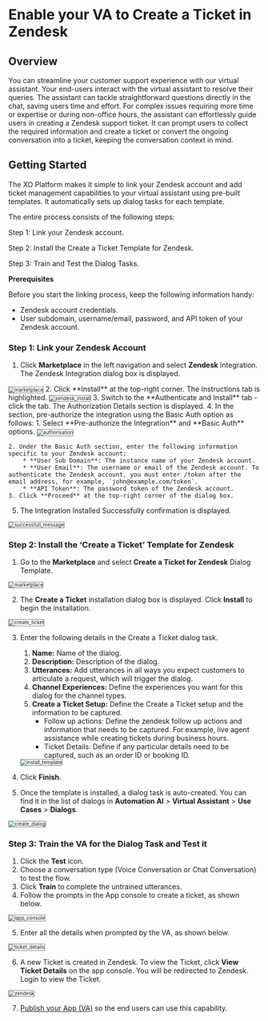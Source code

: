 # Enable your VA to Create a Ticket in Zendesk


## Overview

You can streamline your customer support experience with our virtual assistant. Your end-users interact with the virtual assistant to resolve their queries. The assistant can tackle straightforward questions directly in the chat, saving users time and effort. For complex issues requiring more time or expertise or during non-office hours, the assistant can effortlessly guide users in creating a Zendesk support ticket. It can prompt users to collect the required information and create a ticket or convert the ongoing conversation into a ticket, keeping the conversation context in mind.

## Getting Started

The XO Platform makes it simple to link your Zendesk account and add ticket management capabilities to your virtual assistant using pre-built templates. It automatically sets up dialog tasks for each template. 

The entire process consists of the following steps:
   
   Step 1: Link your Zendesk account.
   
   Step 2: Install the Create a Ticket Template for Zendesk.
   
   Step 3: Train and Test the Dialog Tasks.

**Prerequisites**

Before you start the linking process, keep the following information handy:

* Zendesk account credentials.
* User subdomain, username/email, password, and API token of your Zendesk account.

### Step 1: Link your Zendesk Account

1. Click **Marketplace** in the left navigation and select **Zendesk** Integration. The Zendesk Integration dialog box is displayed.
<img src="../images/marketplace_zendesk.png" alt="marketplace" title="marketplace" style="border: 1px solid gray; zoom:70%;">
2. Click **Install** at the top-right corner. The Instructions tab is highlighted.  
<img src="../images/zendesk_install.png" alt="zendesk_install" title="zendesk_install" style="border: 1px solid gray; zoom:70%;">
3. Switch to the **Authenticate and Install** tab - click the tab. The Authorization Details section is displayed.
4. In the section, pre-authorize the integration using the Basic Auth option as follows:
    1. Select **Pre-authorize the Integration** and **Basic Auth** options.  
    <img src="../images/authorisation.png" alt="authorisation" title="authorisation" style="border: 1px solid gray; zoom:70%;">

    2. Under the Basic Auth section, enter the following information specific to your Zendesk account:
        * **User Sub Domain**: The instance name of your Zendesk account.
        * **User Email**: The username or email of the Zendesk account. To authenticate the Zendesk account, you must enter /token after the email address, for example, `john@example.com/token`.
        * **API Token**: The password token of the Zendesk account.
    3. Click **Proceed** at the top-right corner of the dialog box.
5. The Integration Installed Successfully confirmation is displayed.  
<img src="../images/integration-installed-successfully.png" alt="successfull_message" title="successfull_message" style="border: 1px solid gray; zoom:70%;">

### Step 2: Install the ‘Create a Ticket’ Template for Zendesk

1. Go to the **Marketplace** and select **Create a Ticket for Zendesk** Dialog Template.  
<img src="../images/marketplace.png" alt="marketplace" title="marketplace" style="border: 1px solid gray; zoom:70%;">

2. The **Create a Ticket** installation dialog box is displayed. Click **Install** to begin the installation.  
<img src="../images/create-ticket-zendesk.png" alt="create_ticket" title="create_a_ticket" style="border: 1px solid gray; zoom:70%;">

3. Enter the following details in the Create a Ticket dialog task.
    1. **Name:** Name of the dialog.
    2. **Description:** Description of the dialog.
    3. **Utterances:** Add utterances in all ways you expect customers to articulate a request, which will trigger the dialog.
    4. **Channel Experiences:** Define the experiences you want for this dialog for the channel types.
    5. **Create a Ticket Setup:** Define the Create a Ticket setup and the information to be captured.
        * Follow up actions: Define the zendesk follow up actions and information that needs to be captured. For example,  live agent assistance while creating tickets during business hours.
        * Ticket Details: Define if any particular details need  to be captured, such as an order ID or booking ID.
    <img src="../images/install-template-zendesk.png" alt="install_template" title="install_template" style="border: 1px solid gray; zoom:70%;">

4. Click **Finish**.
5. Once the template is installed, a dialog task is auto-created. You can find it in the list of dialogs in **Automation AI** > **Virtual Assistant** > **Use Cases** > **Dialogs**.  
<img src="../images/dialogs-zendesk.png" alt="create_dialog" title="create_dialog" style="border: 1px solid gray; zoom:70%;">

### Step 3: Train the VA for the Dialog Task and Test it

1. Click the **Test** icon.
2. Choose a conversation type (Voice Conversation or Chat Conversation) to test the flow.
3. Click **Train** to complete the untrained utterances.
4. Follow the prompts in the App console to create a ticket, as shown below.  
<img src="../images/appconsole-zendesk.png" alt="iapp_console" title="app_console" style="border: 1px solid gray; zoom:70%;">

5. Enter all the details when prompted by the VA, as shown below.  
<img src="../images/view-ticket-details-zendesk.png" alt="ticket_details" title="ticket_details" style="border: 1px solid gray; zoom:70%;">
 
6. A new Ticket is created in Zendesk. To view the Ticket, click **View Ticket Details** on the app console. You will be redirected to Zendesk. Login to view the Ticket.  
<img src="../images/zendesk.png" alt="zendesk" title="zendesk" style="border: 1px solid gray; zoom:70%;">

7. [Publish your App (VA)](../../deploy/publishing-bot.md) so the end users can use this capability.
